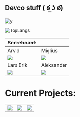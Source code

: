 ## Devco stuff ( ఠ ͟ʖ ఠ)

![y](https://arvidgithubembed.herokuapp.com/skills?languages=php,nuxt,tailwind,typescript,go,wordpress,javascript,css3,html5,mongodb&backgroundcolor=0D1117&bordercolor=0D1117&title=Devco%20jobber%20med&titlecolor=ffffff&textcolor=dddddd&boxcolor=0D1117)

![TopLangs](https://arvidgithubembed.herokuapp.com/languageCard?organization=devco-morkjebla&title=Devcos%20Most%20Used%20Languages&backgroundcolor=0D1117&bordercolor=0D1117&textcolor=ffffff&titlecolor=ffffff&langs_count=9)

| Scoreboard:                                                                                                                                                       |                                                                                                                                                                  |
|-------------------------------------------------------------------------------------------------------------------------------------------------------------------|------------------------------------------------------------------------------------------------------------------------------------------------------------------|
| Arvid                                                                                                                                                             | Miglius                                                                                                                                                          |
| <img src="https://github-readme-stats.vercel.app/api?username=ArvidWedtstein&hide=stars,prs,issues,contribs&count_private=true&hide_title=true&hide_rank=true" /> | <img src="https://github-readme-stats.vercel.app/api?username=migliusmockus&hide=stars,prs,issues,contribs&count_private=true&hide_title=true&hide_rank=true" /> |
| Lars Erik                                                                                                                                                         | Aleksander                                                                                                                                                       |
| <img src="https://github-readme-stats.vercel.app/api?username=Lartrax&hide=stars,prs,issues,contribs&count_private=true&hide_title=true&hide_rank=true" />        | <img src="https://github-readme-stats.vercel.app/api?username=alVaage&hide=stars,prs,issues,contribs&count_private=true&hide_title=true&hide_rank=true" />       |
<h1 aling="center">Current Projects:</h1>
<table>
  <tr>
    <th>
      <a href="https://github.com/ArvidWedtstein/github-embed-generator">
        <img align="center" src="https://github-readme-stats.vercel.app/api/pin/?username=devco-morkjebla&repo=appex-tournaments" />
      </a>
    </th>
    <th>
      <a href="https://github.com/ArvidWedtstein/Website-API">
        <img align="center" src="https://github-readme-stats.vercel.app/api/pin/?username=devco-morkjebla&repo=chrome_extension-" />
      </a>
    </th>
    <th>
      <a href="https://github.com/devco-morkjebla/unzippy">
        <img align="center" src="https://github-readme-stats.vercel.app/api/pin/?username=devco-morkjebla&repo=unzippy" />
      </a>
      <a>
      </a>
    </th>
  </tr>
</table>


